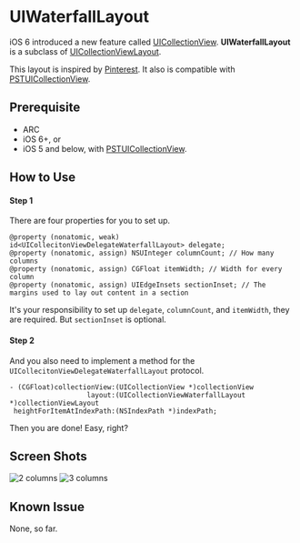 UIWaterfallLayout
=================

iOS 6 introduced a new feature called [UICollectionView](http://developer.apple.com/library/ios/#documentation/uikit/reference/UICollectionView_class/Reference/Reference.html). **UIWaterfallLayout** is a subclass of [UICollectionViewLayout](http://developer.apple.com/library/ios/#documentation/uikit/reference/UICollectionViewLayout_class/Reference/Reference.html).

This layout is inspired by [Pinterest](http://pinterest.com/). It also is compatible with [PSTUICollectionView](https://github.com/steipete/PSTCollectionView).

Prerequisite
------------
* ARC
* iOS 6+, or
* iOS 5 and below, with [PSTUICollectionView](https://github.com/steipete/PSTCollectionView).

How to Use
----------
#### Step 1
There are four properties for you to set up.

    @property (nonatomic, weak) id<UICollecitonViewDelegateWaterfallLayout> delegate;
    @property (nonatomic, assign) NSUInteger columnCount; // How many columns
    @property (nonatomic, assign) CGFloat itemWidth; // Width for every column
    @property (nonatomic, assign) UIEdgeInsets sectionInset; // The margins used to lay out content in a section

It's your responsibility to set up `delegate`, `columnCount`, and `itemWidth`, they are required. But `sectionInset` is optional.

#### Step 2
And you also need to implement a method for the `UICollecitonViewDelegateWaterfallLayout` protocol.

    - (CGFloat)collectionView:(UICollectionView *)collectionView
                       layout:(UICollectionViewWaterfallLayout *)collectionViewLayout
     heightForItemAtIndexPath:(NSIndexPath *)indexPath;

Then you are done! Easy, right?

Screen Shots
------------
![2 columns](https://raw.github.com/chiahsien/UICollectionViewWaterfallLayout/master/Screenshots/2-columns.png)
![3 columns](https://raw.github.com/chiahsien/UICollectionViewWaterfallLayout/master/Screenshots/3-columns.png)

Known Issue
-----------
None, so far.